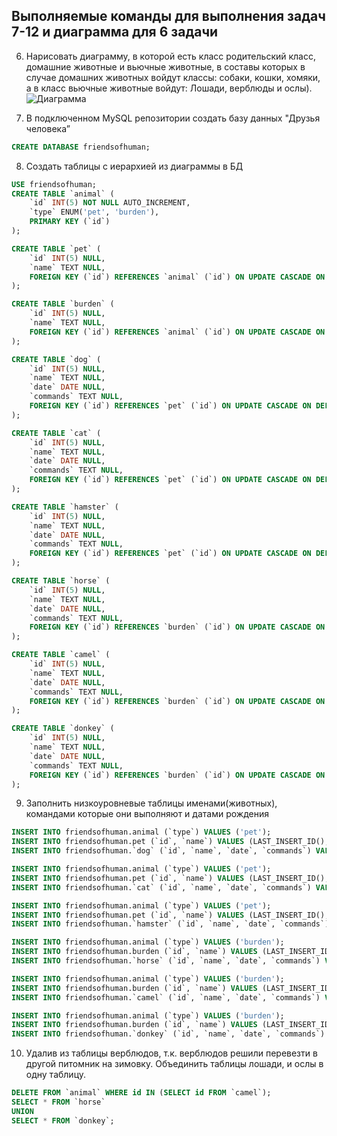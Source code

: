## Выполняемые команды для выполнения задач 7-12 и диаграмма для 6 задачи
6. Нарисовать диаграмму, в которой есть класс родительский класс, домашние
животные и вьючные животные, в составы которых в случае домашних
животных войдут классы: собаки, кошки, хомяки, а в класс вьючные животные
войдут: Лошади, верблюды и ослы).
![Диаграмма](/Itog_2etap_Knyazev/MySQL/Animal_diagramm.jpeg)

7. В подключенном MySQL репозитории создать базу данных "Друзья человека”

```sql
CREATE DATABASE friendsofhuman;
```
8. Создать таблицы с иерархией из диаграммы в БД

```sql
USE friendsofhuman;
CREATE TABLE `animal` (
	`id` INT(5) NOT NULL AUTO_INCREMENT,
	`type` ENUM('pet', 'burden'),
	PRIMARY KEY (`id`)
);

CREATE TABLE `pet` (
	`id` INT(5) NULL,
	`name` TEXT NULL,
	FOREIGN KEY (`id`) REFERENCES `animal` (`id`) ON UPDATE CASCADE ON DELETE CASCADE
);

CREATE TABLE `burden` (
	`id` INT(5) NULL,
	`name` TEXT NULL,
	FOREIGN KEY (`id`) REFERENCES `animal` (`id`) ON UPDATE CASCADE ON DELETE CASCADE
);

CREATE TABLE `dog` (
	`id` INT(5) NULL,
	`name` TEXT NULL,
	`date` DATE NULL,
	`commands` TEXT NULL,
	FOREIGN KEY (`id`) REFERENCES `pet` (`id`) ON UPDATE CASCADE ON DELETE CASCADE
);

CREATE TABLE `cat` (
	`id` INT(5) NULL,
	`name` TEXT NULL,
	`date` DATE NULL,
	`commands` TEXT NULL,
	FOREIGN KEY (`id`) REFERENCES `pet` (`id`) ON UPDATE CASCADE ON DELETE CASCADE
);

CREATE TABLE `hamster` (
	`id` INT(5) NULL,
	`name` TEXT NULL,
	`date` DATE NULL,
	`commands` TEXT NULL,
	FOREIGN KEY (`id`) REFERENCES `pet` (`id`) ON UPDATE CASCADE ON DELETE CASCADE
);

CREATE TABLE `horse` (
	`id` INT(5) NULL,
	`name` TEXT NULL,
	`date` DATE NULL,
	`commands` TEXT NULL,
	FOREIGN KEY (`id`) REFERENCES `burden` (`id`) ON UPDATE CASCADE ON DELETE CASCADE
);

CREATE TABLE `camel` (
	`id` INT(5) NULL,
	`name` TEXT NULL,
	`date` DATE NULL,
	`commands` TEXT NULL,
	FOREIGN KEY (`id`) REFERENCES `burden` (`id`) ON UPDATE CASCADE ON DELETE CASCADE
);

CREATE TABLE `donkey` (
	`id` INT(5) NULL,
	`name` TEXT NULL,
	`date` DATE NULL,
	`commands` TEXT NULL,
	FOREIGN KEY (`id`) REFERENCES `burden` (`id`) ON UPDATE CASCADE ON DELETE CASCADE
);
```
9. Заполнить низкоуровневые таблицы именами(животных), командами которые они выполняют и датами рождения

```sql
INSERT INTO friendsofhuman.animal (`type`) VALUES ('pet');
INSERT INTO friendsofhuman.pet (`id`, `name`) VALUES (LAST_INSERT_ID(), 'dog');
INSERT INTO friendsofhuman.`dog` (`id`, `name`, `date`, `commands`) VALUES (LAST_INSERT_ID(), 'bobik', '2021-02-05', 'bark');

INSERT INTO friendsofhuman.animal (`type`) VALUES ('pet');
INSERT INTO friendsofhuman.pet (`id`, `name`) VALUES (LAST_INSERT_ID(), 'cat');
INSERT INTO friendsofhuman.`cat` (`id`, `name`, `date`, `commands`) VALUES (LAST_INSERT_ID(), 'matilda', '2022-04-01', 'purr');

INSERT INTO friendsofhuman.animal (`type`) VALUES ('pet');
INSERT INTO friendsofhuman.pet (`id`, `name`) VALUES (LAST_INSERT_ID(), 'hamster');
INSERT INTO friendsofhuman.`hamster` (`id`, `name`, `date`, `commands`) VALUES (LAST_INSERT_ID(), 'Homak', '2023-07-24', 'submit to the award');

INSERT INTO friendsofhuman.animal (`type`) VALUES ('burden');
INSERT INTO friendsofhuman.burden (`id`, `name`) VALUES (LAST_INSERT_ID(), 'horse');
INSERT INTO friendsofhuman.`horse` (`id`, `name`, `date`, `commands`) VALUES (LAST_INSERT_ID(), 'gerkules', '2021-11-01', 'jump on an elephant');

INSERT INTO friendsofhuman.animal (`type`) VALUES ('burden');
INSERT INTO friendsofhuman.burden (`id`, `name`) VALUES (LAST_INSERT_ID(), 'camel');
INSERT INTO friendsofhuman.`camel` (`id`, `name`, `date`, `commands`) VALUES (LAST_INSERT_ID(), 'vasya', '2010-01-01', 'spit');

INSERT INTO friendsofhuman.animal (`type`) VALUES ('burden');
INSERT INTO friendsofhuman.burden (`id`, `name`) VALUES (LAST_INSERT_ID(), 'donkey');
INSERT INTO friendsofhuman.`donkey` (`id`, `name`, `date`, `commands`) VALUES (LAST_INSERT_ID(), 'bananchik', '2023-01-01', 'carrot');

```

10.  Удалив из таблицы верблюдов, т.к. верблюдов решили перевезти в другой питомник на зимовку. Объединить таблицы лошади, и ослы в одну таблицу.

```sql
DELETE FROM `animal` WHERE id IN (SELECT id FROM `camel`);
SELECT * FROM `horse`
UNION
SELECT * FROM `donkey`;
```